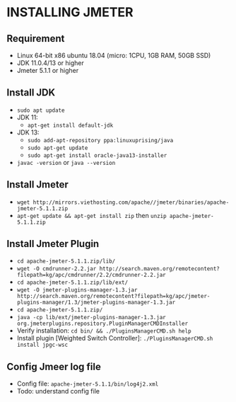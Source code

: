 # INSTALLING JMETER

## Requirement

- Linux 64-bit x86 ubuntu 18.04 (micro: 1CPU, 1GB RAM, 50GB SSD)
- JDK 11.0.4/13 or higher
- Jmeter 5.1.1 or higher

## Install JDK

- `sudo apt update`
- JDK 11:
  - `apt-get install default-jdk`
- JDK 13:
  - `sudo add-apt-repository ppa:linuxuprising/java`
  - `sudo apt-get update`
  - `sudo apt-get install oracle-java13-installer`
- `javac -version`  or  `java --version`

## Install Jmeter

- `wget http://mirrors.viethosting.com/apache//jmeter/binaries/apache-jmeter-5.1.1.zip`
- `apt-get update && apt-get install zip` then `unzip apache-jmeter-5.1.1.zip`

## Install Jmeter Plugin

- `cd apache-jmeter-5.1.1.zip/lib/`
- `wget -O cmdrunner-2.2.jar http://search.maven.org/remotecontent?filepath=kg/apc/cmdrunner/2.2/cmdrunner-2.2.jar`
- `cd apache-jmeter-5.1.1.zip/lib/ext/`
- `wget -O jmeter-plugins-manager-1.3.jar http://search.maven.org/remotecontent?filepath=kg/apc/jmeter-plugins-manager/1.3/jmeter-plugins-manager-1.3.jar`
- `cd apache-jmeter-5.1.1.zip/`
- `java -cp lib/ext/jmeter-plugins-manager-1.3.jar org.jmeterplugins.repository.PluginManagerCMDInstaller`
- Verify installation: `cd bin/ && ./PluginsManagerCMD.sh help`
- Install plugin [Weighted Switch Controller]: `./PluginsManagerCMD.sh install jpgc-wsc`
  
## Config Jmeer log file

- Config file: `apache-jmeter-5.1.1/bin/log4j2.xml`
- Todo: understand config file
  